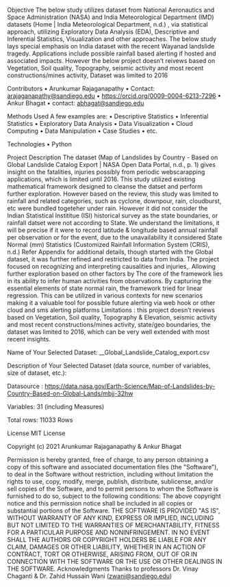Objective
The below study utilizes dataset from National Aeronautics and Space Administration (NASA) and India Meteorological Department (IMD) datasets (Home | India Meteorological Department, n.d.) , via statistical approach, utilizing Exploratory Data Analysis (EDA), Descriptive and Inferential Statistics, Visualization and other approaches. The below study lays special emphasis on India dataset with the recent Wayanad landslide tragedy.
Applications include possible rainfall based alerting if hosted and associated impacts.
However the below project doesn’t reivews based on Vegetation, Soil quality, Topography, seismic activity and most recent constructions/mines activity, Dataset was limited to 2016

Contributors
•	Arunkumar Rajaganapathy 
•	Contact: arajaganapathy@sandiego.edu
•	https://orcid.org/0009-0004-6213-7296
•	Ankur Bhagat 
•	contact: abhagat@sandiego.edu

Methods Used
A few examples are:
•	Descriptive Statistics
•	Inferential Statistics
•	Exploratory Data Analysis
•	Data Visualization
•	Cloud Computing 
•	Data Manipulation
•	Case Studies 
•	etc.

Technologies
•	Python


Project Description
The dataset (Map of Landslides by Country - Based on Global Landslide Catalog Export | NASA Open Data Portal, n.d., p. 1) gives insight on the fatalities, injuries possibly from periodic webscarapping applications, which is limited until 2016. This study utilized existing mathematical framework designed to cleanse the datset and perform further exploration. However based on the review, this study was limited to rainfall and related categories, such as cyclone, downpour, rain, cloudburst, etc were bundled togeteher under rain. However it did not consider the Indian Statistical Instititue (ISI)  historical survey as the state boundaries, or rainfall datset were not according to State. We understand the limitations, it will  be precise if it were to record latitude & longitude based annual rainfall per observation or for the event, due to the unavailability it considered State Normal (mm) Statistics  (Customized Rainfall Information System (CRIS), n.d.) Refer Appendix for additional details, though started with the Global dataset, it was further refined and restricted to data from India.  The project focused on recognizing and interpreting causalities and injuries,. Allowing further exploration based on other factors by The core of the framework lies in its ability to infer human activities from observations. By capturing the essential elements of state normal rain, the framework tried for linear regression. This can be utilized in various contexts for new scenarios making it a valuable tool for possible future alerting via web hook or other cloud and sms alerting platforms
Limitations : this project doesn’t reviews based on Vegetation, Soil quality, Topography & Elevation, seismic activity and most recent constructions/mines activity, state/geo boundaries, the dataset was limited to 2016, which can be very well extended with most recent insights.

Name of Your Selected Dataset: __Global_Landslide_Catalog_export.csv

Description of Your Selected Dataset (data source, number of variables, size of dataset, etc.): 

Datasource : https://data.nasa.gov/Earth-Science/Map-of-Landslides-by-Country-Based-on-Global-Lands/mbjj-32hw

Variables: 31 (including Measures)

Total rows: 11033 Rows


License
MIT License

Copyright (c) 2021 Arunkumar Rajaganapathy & Ankur Bhagat

Permission is hereby granted, free of charge, to any person obtaining a copy of this software and associated documentation files (the "Software"), to deal in the Software without restriction, including without limitation the rights to use, copy, modify, merge, publish, distribute, sublicense, and/or sell copies of the Software, and to permit persons to whom the Software is furnished to do so, subject to the following conditions:
The above copyright notice and this permission notice shall be included in all
copies or substantial portions of the Software.
THE SOFTWARE IS PROVIDED "AS IS", WITHOUT WARRANTY OF ANY KIND, EXPRESS OR
IMPLIED, INCLUDING BUT NOT LIMITED TO THE WARRANTIES OF MERCHANTABILITY,
FITNESS FOR A PARTICULAR PURPOSE AND NONINFRINGEMENT. IN NO EVENT SHALL THE
AUTHORS OR COPYRIGHT HOLDERS BE LIABLE FOR ANY CLAIM, DAMAGES OR OTHER
LIABILITY, WHETHER IN AN ACTION OF CONTRACT, TORT OR OTHERWISE, ARISING FROM,
OUT OF OR IN CONNECTION WITH THE SOFTWARE OR THE USE OR OTHER DEALINGS IN THE
SOFTWARE.
Acknowledgments
Thanks to professors Dr. Vinay Chaganti & Dr. Zahid Hussain Wani (zwani@sandiego.edu) 
